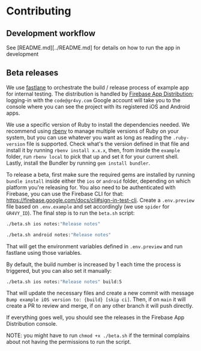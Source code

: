 # Contributing

## Development workflow

See [README.md][../README.md] for details on how to run the app in development

## Beta releases

We use [fastlane](https://fastlane.tools/) to orchestrate the build / release process of example app for internal testing. The distribution is handled by [Firebase App Distribution](https://firebase.google.com/docs/app-distribution); logging-in with the `code@gr4vy.com` Google account will take you to the console where you can see the project with its registered iOS and Android apps.

We use a specific version of Ruby to install the dependencies needed. We recommend using [rbenv](https://github.com/rbenv/rbenv) to manage multiple versions of Ruby on your system, but you can use whatever you want as long as reading the `.ruby-version` file is supported. Check what's the version defined in that file and install it by running `rbenv install x.x.x`, then, from inside the `example` folder, run `rbenv local` to pick that up and set it for your current shell. Lastly, install the Bundler by running `gem install bundler`.

To release a beta, first make sure the required gems are installed by running `bundle install` inside either the `ios` or `android` folder, depending on which platform you're releasing for. You also need to be authenticated with Firebase, you can use the Firebase CLI for that: https://firebase.google.com/docs/cli#sign-in-test-cli. Create a `.env.preview` file based on `.env.example` and set accordingly (we use `spider` for `GR4VY_ID`). The final step is to run the `beta.sh` script:

```sh
./beta.sh ios notes:"Release notes"
```

```sh
./beta.sh android notes:"Release notes"
```

That will get the environment variables defined in `.env.preview` and run fastlane using those variables.

By default, the build number is increased by 1 each time the process is triggered, but you can also set it manually:

```sh
./beta.sh ios notes:"Release notes" build:5
```

That will update the necessary files and create a new commit with message `Bump example iOS version to: {build} [skip ci]`. Then, if on `main` it will create a PR to review and merge, if on any other branch it will push directly.

If everything goes well, you should see the releases in the Firebase App Distribution console.

NOTE: you might have to run `chmod +x ./beta.sh` if the terminal complains about not having the permissions to run the script.
